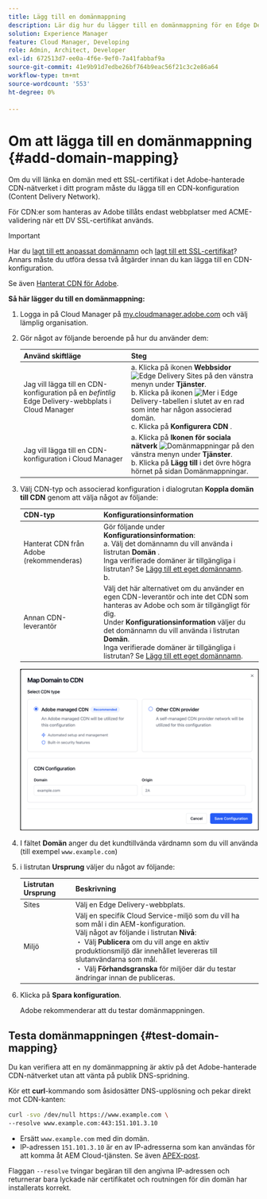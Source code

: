 ```yaml
---
title: Lägg till en domänmappning
description: Lär dig hur du lägger till en domänmappning för en Edge Delivery-webbplats eller en Cloud Manager-miljö.
solution: Experience Manager
feature: Cloud Manager, Developing
role: Admin, Architect, Developer
exl-id: 672513d7-ee0a-4f6e-9ef0-7a41fabbaf9a
source-git-commit: 41e9b91d7edbe26bf764b9eac56f21c3c2e86a64
workflow-type: tm+mt
source-wordcount: '553'
ht-degree: 0%

---
```



# Om att lägga till en domänmappning {#add-domain-mapping}

Om du vill länka en domän med ett SSL-certifikat i det Adobe-hanterade CDN-nätverket i ditt program måste du lägga till en CDN-konfiguration (Content Delivery Network).

För CDN:er som hanteras av Adobe tillåts endast webbplatser med ACME-validering när ett DV SSL-certifikat används.

>[!IMPORTANT]
>
>Har du [lagt till ett anpassat domännamn](/help/implementing/cloud-manager/custom-domain-names/add-custom-domain-name.md) och [lagt till ett SSL-certifikat](/help/implementing/cloud-manager/managing-ssl-certifications/add-ssl-certificate.md)? Annars måste du utföra dessa två åtgärder innan du kan lägga till en CDN-konfiguration.

Se även [Hanterat CDN för Adobe](https://www.aem.live/docs/byo-cdn-adobe-managed).

**Så här lägger du till en domänmappning:**

1. Logga in på Cloud Manager på [my.cloudmanager.adobe.com](https://my.cloudmanager.adobe.com/) och välj lämplig organisation.

1. Gör något av följande beroende på hur du använder dem:

   | Använd skiftläge | Steg |
   | --- | --- |
   | Jag vill lägga till en CDN-konfiguration på en *befintlig* Edge Delivery-webbplats i Cloud Manager | a. Klicka på ikonen **Webbsidor** ![Edge Delivery Sites](https://spectrum.adobe.com/static/icons/workflow_18/Smock_WebPages_18_N.svg) på den vänstra menyn under **Tjänster**.<br>b. Klicka på ikonen ![Mer ](https://spectrum.adobe.com/static/icons/workflow_18/Smock_More_18_N.svg) i Edge Delivery-tabellen i slutet av en rad som inte har någon associerad domän.<br>c. Klicka på **Konfigurera CDN** . |
   | Jag vill lägga till en CDN-konfiguration i Cloud Manager | a. Klicka på **Ikonen för sociala nätverk** ![Domänmappningar](https://spectrum.adobe.com/static/icons/workflow_18/Smock_SocialNetwork_18_N.svg) på den vänstra menyn under **Tjänster**.<br>b. Klicka på **Lägg till** i det övre högra hörnet på sidan Domänmappningar. |

1. Välj CDN-typ och associerad konfiguration i dialogrutan **Koppla domän till CDN** genom att välja något av följande:

   | CDN-typ | Konfigurationsinformation |
   | --- | --- |
   | Hanterat CDN från Adobe (rekommenderas) | Gör följande under **Konfigurationsinformation**:<br>a. Välj det domännamn du vill använda i listrutan **Domän** .<br>Inga verifierade domäner är tillgängliga i listrutan? Se [Lägg till ett eget domännamn](/help/implementing/cloud-manager/custom-domain-names/add-custom-domain-name.md).<br>b.<!-- In the **SSL certificate** drop-down list, select a certificate that you want to use.<br>No SSL certificates available in the drop-down list? See [Add an SSL certificate](/help/implementing/cloud-manager/managing-ssl-certifications/add-ssl-certificate.md).--> |
   | Annan CDN-leverantör | Välj det här alternativet om du använder en egen CDN-leverantör och inte det CDN som hanteras av Adobe och som är tillgängligt för dig.<br>Under **Konfigurationsinformation** väljer du det domännamn du vill använda i listrutan **Domän**.<br>Inga verifierade domäner är tillgängliga i listrutan? Se [Lägg till ett eget domännamn](/help/implementing/cloud-manager/custom-domain-names/add-custom-domain-name.md). |

   ![Dialogrutan Koppla domän till CDN med alternativknappen för hanterad CDN från Adobe markerad](/help/implementing/cloud-manager/assets/cdn/map-domain-to-cdn-dialog-box-adobe-managed-cdn.png)

   <!-- OLD IMAGE/UI (/help/implementing/cloud-manager/assets/configure-cdn-dialog.png)-->

1. I fältet **Domän** anger du det kundtillvända värdnamn som du vill använda (till exempel `www.example.com`)
1. i listrutan **Ursprung** väljer du något av följande:

   | Listrutan Ursprung | Beskrivning |
   | --- | --- |
   | Sites | Välj en Edge Delivery-webbplats. |
   | Miljö | Välj en specifik Cloud Service-miljö som du vill ha som mål i din AEM-konfiguration.<br>Välj något av följande i listrutan **Nivå**:<br> ・ Välj **Publicera** om du vill ange en aktiv produktionsmiljö där innehållet levereras till slutanvändarna som mål.<br> ・ Välj **Förhandsgranska** för miljöer där du testar ändringar innan de publiceras. |

1. Klicka på **Spara konfiguration**.

   Adobe rekommenderar att du testar domänmappningen.

## Testa domänmappningen {#test-domain-mapping}

Du kan verifiera att en ny domänmappning är aktiv på det Adobe-hanterade CDN-nätverket utan att vänta på publik DNS-spridning.

Kör ett **curl**-kommando som åsidosätter DNS-upplösning och pekar direkt mot CDN-kanten:

```bash
curl -svo /dev/null https://www.example.com \
--resolve www.example.com:443:151.101.3.10
```

* Ersätt `www.example.com` med din domän.
* IP-adressen `151.101.3.10` är en av IP-adresserna som kan användas för att komma åt AEM Cloud-tjänsten. Se även [APEX-post](/help/implementing/cloud-manager/custom-domain-names/add-custom-domain-name.md#adobe-managed-cert-apex-record).

Flaggan `--resolve` tvingar begäran till den angivna IP-adressen och returnerar bara lyckade när certifikatet och routningen för din domän har installerats korrekt.

